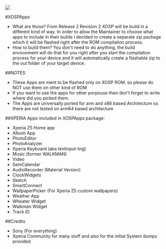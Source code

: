 ![](http://s21.postimg.org/w9nhupo1j/user4968383_pic43635_1391879040.png)


#XOSPApps

  - What are those?
  From Release 2 Revision 2 XOSP will be build in a different kind of way. In order to allow the Maintainer to choose what apps to include in their builds i decided to create a separate zip package which it will be flashed right after the ROM compilation process.
 - How to build them?
 You don't need to do anything, the build environment will do that for you right after you start the compilation process for your device and it will automatically create a flashable zip to the out folder of your target device. 

##NOTES

  - These Apps are ment to be flashed only on XOSP ROM, so please do NOT use them on other kind of ROM 
  - If you want to use the apps for other porpouse then don't forget to write where did you picked them.
  - The Apps are universally ported for arm and x86 based Architecture so there are not tested on arm64 based architecture 

##XPERIA Apps included in XOSPApps package:

  - Xperia Z5 Home app
  - Album App
  - PhotoEditor
  - PhotoAnalyzer
  - Xperia Keyboard (aka textinput-tng)
  - Music (former WALKMAN)
  - Video
  - SemCalendar
  - AudioRecorder (Material Version)
  - ClockWidgets
  - Sketch
  - SmartConnect
  - WallpaperPicker (For Xperia Z5 custom wallpapers)
  - Weather App
  - Wheater Widget
  - Walkman Widget
  - Track ID
  

##Credits

  - Sony (For everything)
  - Xperia Community for many stuff and also for the initial System dumps provided 